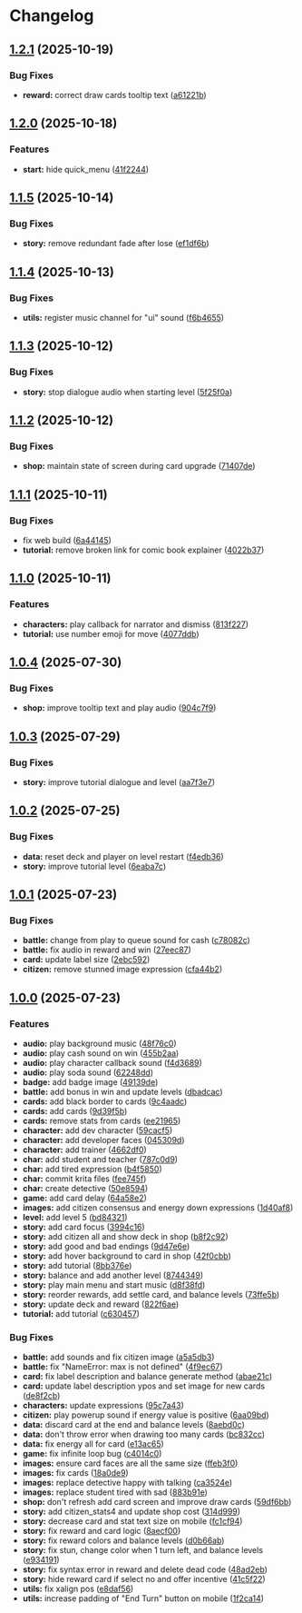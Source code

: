 # Changelog

## [1.2.1](https://github.com/remarkablegames/assembly-city/compare/v1.2.0...v1.2.1) (2025-10-19)


### Bug Fixes

* **reward:** correct draw cards tooltip text ([a61221b](https://github.com/remarkablegames/assembly-city/commit/a61221be9b23ab4bdd14bf9b8e260c67556041d8))

## [1.2.0](https://github.com/remarkablegames/assembly-city/compare/v1.1.5...v1.2.0) (2025-10-18)


### Features

* **start:** hide quick_menu ([41f2244](https://github.com/remarkablegames/assembly-city/commit/41f224458c1a8286afbe48f44db16dae3ea511ef))

## [1.1.5](https://github.com/remarkablegames/assembly-city/compare/v1.1.4...v1.1.5) (2025-10-14)


### Bug Fixes

* **story:** remove redundant fade after lose ([ef1df6b](https://github.com/remarkablegames/assembly-city/commit/ef1df6b1c68c391137968fe016e1f3c26734bb5a))

## [1.1.4](https://github.com/remarkablegames/assembly-city/compare/v1.1.3...v1.1.4) (2025-10-13)


### Bug Fixes

* **utils:** register music channel for "ui" sound ([f6b4655](https://github.com/remarkablegames/assembly-city/commit/f6b4655fca53d30c70ebdd22a4d4a3103136a635))

## [1.1.3](https://github.com/remarkablegames/assembly-city/compare/v1.1.2...v1.1.3) (2025-10-12)


### Bug Fixes

* **story:** stop dialogue audio when starting level ([5f25f0a](https://github.com/remarkablegames/assembly-city/commit/5f25f0ad64c31eecdf461e8ff398c74d915f75d6))

## [1.1.2](https://github.com/remarkablegames/assembly-city/compare/v1.1.1...v1.1.2) (2025-10-12)


### Bug Fixes

* **shop:** maintain state of screen during card upgrade ([71407de](https://github.com/remarkablegames/assembly-city/commit/71407de3f059514cfd2434ba91828874e351f75f))

## [1.1.1](https://github.com/remarkablegames/assembly-city/compare/v1.1.0...v1.1.1) (2025-10-11)


### Bug Fixes

* fix web build ([6a44145](https://github.com/remarkablegames/assembly-city/commit/6a4414521a025da47d8db3e90ba3f4d861669534))
* **tutorial:** remove broken link for comic book explainer ([4022b37](https://github.com/remarkablegames/assembly-city/commit/4022b37da52356a01c8c8cafd1073f8d74143ada))

## [1.1.0](https://github.com/remarkablegames/assembly-city/compare/v1.0.4...v1.1.0) (2025-10-11)


### Features

* **characters:** play callback for narrator and dismiss ([813f227](https://github.com/remarkablegames/assembly-city/commit/813f227f2a06f624e2bff7045f5b60c43956eeab))
* **tutorial:** use number emoji for move ([4077ddb](https://github.com/remarkablegames/assembly-city/commit/4077ddbbca23ad988f8a6ac5f4d06b797cfa5cd4))

## [1.0.4](https://github.com/remarkablegames/assembly-city/compare/v1.0.3...v1.0.4) (2025-07-30)


### Bug Fixes

* **shop:** improve tooltip text and play audio ([904c7f9](https://github.com/remarkablegames/assembly-city/commit/904c7f9125d2d438de0a91d8d7a80e34dd8f9270))

## [1.0.3](https://github.com/remarkablegames/assembly-city/compare/v1.0.2...v1.0.3) (2025-07-29)


### Bug Fixes

* **story:** improve tutorial dialogue and level ([aa7f3e7](https://github.com/remarkablegames/assembly-city/commit/aa7f3e7f912b581f5d5802e1f86a307c2d1ff368))

## [1.0.2](https://github.com/remarkablegames/assembly-city/compare/v1.0.1...v1.0.2) (2025-07-25)


### Bug Fixes

* **data:** reset deck and player on level restart ([f4edb36](https://github.com/remarkablegames/assembly-city/commit/f4edb367d83eb0c378aaf25f9a459b150f3ed73e))
* **story:** improve tutorial level ([6eaba7c](https://github.com/remarkablegames/assembly-city/commit/6eaba7c544a203bfefefe2d06d406f0e3585f18a))

## [1.0.1](https://github.com/remarkablegames/assembly-city/compare/v1.0.0...v1.0.1) (2025-07-23)


### Bug Fixes

* **battle:** change from play to queue sound for cash ([c78082c](https://github.com/remarkablegames/assembly-city/commit/c78082c713d5bb364b81fbc7c9b5164fe3760d2d))
* **battle:** fix audio in reward and win ([27eec87](https://github.com/remarkablegames/assembly-city/commit/27eec87f9c4a23e1050475c4d34407406b7d5b57))
* **card:** update label size ([2ebc592](https://github.com/remarkablegames/assembly-city/commit/2ebc59232c3e055a13804fdfbadf04db1b94cd7c))
* **citizen:** remove stunned image expression ([cfa44b2](https://github.com/remarkablegames/assembly-city/commit/cfa44b2ae7796feb68dedfc5cb62146d71c21c60))

## [1.0.0](https://github.com/remarkablegames/assembly-city/compare/v1.0.0-alpha...v1.0.0) (2025-07-23)

### Features

* **audio:** play background music ([48f76c0](https://github.com/remarkablegames/assembly-city/commit/48f76c01815eb02dbc3cdccc47e4b7c85802255d))
* **audio:** play cash sound on win ([455b2aa](https://github.com/remarkablegames/assembly-city/commit/455b2aa70ae55d5a49f84ea3c8b1bdee1d150d05))
* **audio:** play character callback sound ([f4d3689](https://github.com/remarkablegames/assembly-city/commit/f4d3689e0adcb1903a2fb852634b865d815ac625))
* **audio:** play soda sound ([62248dd](https://github.com/remarkablegames/assembly-city/commit/62248ddc56cf6c9131a1c15e595654ae42f69496))
* **badge:** add badge image ([49139de](https://github.com/remarkablegames/assembly-city/commit/49139de9102b127ae5e34f6da75a886be78bcbd6))
* **battle:** add bonus in win and update levels ([dbadcac](https://github.com/remarkablegames/assembly-city/commit/dbadcacebc2bcb95f796a16c7b81b2ad8fb6503d))
* **cards:** add black border to cards ([9c4aadc](https://github.com/remarkablegames/assembly-city/commit/9c4aadc0ca06fca14ca183bd75b21e39723e9275))
* **cards:** add cards ([9d39f5b](https://github.com/remarkablegames/assembly-city/commit/9d39f5b39a0e657e8dabc83d9444dedb343df200))
* **cards:** remove stats from cards ([ee21965](https://github.com/remarkablegames/assembly-city/commit/ee21965757bd749d21639ff4f6e9a03f9f21950d))
* **character:** add dev character ([59cacf5](https://github.com/remarkablegames/assembly-city/commit/59cacf5a4ddc6278df04bf947b0d26ccc93d6e11))
* **character:** add developer faces ([045309d](https://github.com/remarkablegames/assembly-city/commit/045309d8465188efc96fe4d0358aa23949e3d249))
* **character:** add trainer ([4662df0](https://github.com/remarkablegames/assembly-city/commit/4662df007643844c06a04266b495337b64f07832))
* **char:** add student and teacher ([787c0d9](https://github.com/remarkablegames/assembly-city/commit/787c0d901e9675e06636ad0747d9911425ed655c))
* **char:** add tired expression ([b4f5850](https://github.com/remarkablegames/assembly-city/commit/b4f58505d43e996542341c1e1741a33bf68573a9))
* **char:** commit krita files ([fee745f](https://github.com/remarkablegames/assembly-city/commit/fee745fa601398bb8a1ab8276e4614e39d34d8c9))
* **char:** create detective ([50e8594](https://github.com/remarkablegames/assembly-city/commit/50e8594da683542499dda3c39d6d1c4fc128af76))
* **game:** add card delay ([64a58e2](https://github.com/remarkablegames/assembly-city/commit/64a58e24ecdec528f13781b92478da524a383006))
* **images:** add citizen consensus and energy down expressions ([1d40af8](https://github.com/remarkablegames/assembly-city/commit/1d40af895163ccf448496f739f296710702e019e))
* **level:** add level 5 ([bd84321](https://github.com/remarkablegames/assembly-city/commit/bd84321bc63091595d42340d4d6aad11395fde9b))
* **story:** add card focus ([3994c16](https://github.com/remarkablegames/assembly-city/commit/3994c16b55cf1e2ed92dad3322b601c77081a0df))
* **story:** add citizen all and show deck in shop ([b8f2c92](https://github.com/remarkablegames/assembly-city/commit/b8f2c9234bf14ba3eaa365558a3d6e226ae3a9b3))
* **story:** add good and bad endings ([9d47e6e](https://github.com/remarkablegames/assembly-city/commit/9d47e6ec3b93f57e85ba323a47b929a6818ae357))
* **story:** add hover background to card in shop ([42f0cbb](https://github.com/remarkablegames/assembly-city/commit/42f0cbb803cbcef0dc704f6d1324825bbb422049))
* **story:** add tutorial ([8bb376e](https://github.com/remarkablegames/assembly-city/commit/8bb376e62532c1e37235f9fa1b00e77bc29a6e78))
* **story:** balance and add another level ([8744349](https://github.com/remarkablegames/assembly-city/commit/8744349fbb6da6dcf2c9f3414fc5996634d3370f))
* **story:** play main menu and start music ([d8f38fd](https://github.com/remarkablegames/assembly-city/commit/d8f38fdf583d7e7c63b32d3e11ddb40b2fdfd1d8))
* **story:** reorder rewards, add settle card, and balance levels ([73ffe5b](https://github.com/remarkablegames/assembly-city/commit/73ffe5b8d4fc2ce8d71c7e92a556966f06066943))
* **story:** update deck and reward ([822f6ae](https://github.com/remarkablegames/assembly-city/commit/822f6ae286cb1a7ecfc9018cedfe25782718c4c7))
* **tutorial:** add tutorial ([c630457](https://github.com/remarkablegames/assembly-city/commit/c63045721ce1dabacee8c38b863acf95a60fc0c4))

### Bug Fixes

* **battle:** add sounds and fix citizen image ([a5a5db3](https://github.com/remarkablegames/assembly-city/commit/a5a5db3e833c6deca756e642ea81a9717e783c34))
* **battle:** fix "NameError: max is not defined" ([4f9ec67](https://github.com/remarkablegames/assembly-city/commit/4f9ec6725333ad56deb46ff447bb6af929adec13))
* **card:** fix label description and balance generate method ([abae21c](https://github.com/remarkablegames/assembly-city/commit/abae21c428ab48626bf79cb516ac15453de660c8))
* **card:** update label description ypos and set image for new cards ([de8f2cb](https://github.com/remarkablegames/assembly-city/commit/de8f2cbde839ee94fc61bb15891413c3a5b8a8e0))
* **characters:** update expressions ([95c7a43](https://github.com/remarkablegames/assembly-city/commit/95c7a43a21bfa8567f23cf0a353b500e66742720))
* **citizen:** play powerup sound if energy value is positive ([6aa09bd](https://github.com/remarkablegames/assembly-city/commit/6aa09bd42e3b05c2a10aebf08ecb720970b1ccee))
* **data:** discard card at the end and balance levels ([8aebd0c](https://github.com/remarkablegames/assembly-city/commit/8aebd0cb1e4ea5fd1571d0e164d10fba8a42a2fa))
* **data:** don't throw error when drawing too many cards ([bc832cc](https://github.com/remarkablegames/assembly-city/commit/bc832cc0ff9996cb50777d0f1324c9a8c272644c))
* **data:** fix energy all for card ([e13ac65](https://github.com/remarkablegames/assembly-city/commit/e13ac654b5dfa50dc8217d0628995319085cc1e7))
* **game:** fix infinite loop bug ([c4014c0](https://github.com/remarkablegames/assembly-city/commit/c4014c0aac1f2f61c6281e4e5fb135e43bcee4d2))
* **images:** ensure card faces are all the same size ([ffeb3f0](https://github.com/remarkablegames/assembly-city/commit/ffeb3f048d85cd745cd199be3c9f71936f4a84be))
* **images:** fix cards ([18a0de9](https://github.com/remarkablegames/assembly-city/commit/18a0de9328e4a1917feaa9a8a77c9c73a7faa75b))
* **images:** replace detective happy with talking ([ca3524e](https://github.com/remarkablegames/assembly-city/commit/ca3524e8b680bd5743cb5be6e4d1408a20c71d57))
* **images:** replace student tired with sad ([883b91e](https://github.com/remarkablegames/assembly-city/commit/883b91eb127e78b1848c8039e8d887b2933b8ab4))
* **shop:** don't refresh add card screen and improve draw cards ([59df6bb](https://github.com/remarkablegames/assembly-city/commit/59df6bbaf3e734e495fc42e8263778f83e9727cd))
* **story:** add citizen_stats4 and update shop cost ([314d999](https://github.com/remarkablegames/assembly-city/commit/314d9997bdc563a46a6d5c1c8abedb65b7356a5e))
* **story:** decrease card and stat text size on mobile ([fc1cf94](https://github.com/remarkablegames/assembly-city/commit/fc1cf94ec3b105e77a10b8ec712c4674440d5534))
* **story:** fix reward and card logic ([8aecf00](https://github.com/remarkablegames/assembly-city/commit/8aecf001a7dcdc0c58b405788effdd199eeececc))
* **story:** fix reward colors and balance levels ([d0b66ab](https://github.com/remarkablegames/assembly-city/commit/d0b66ab8ae20b7972d6fd7599c70acb32e518945))
* **story:** fix stun, change color when 1 turn left, and balance levels ([e934191](https://github.com/remarkablegames/assembly-city/commit/e934191fee7c8b76e3c05a36fa90b06939cb5dcb))
* **story:** fix syntax error in reward and delete dead code ([48ad2eb](https://github.com/remarkablegames/assembly-city/commit/48ad2ebe795051fb9aea6ce97ff511208ac2b623))
* **story:** hide reward card if select no and offer incentive ([41c5f22](https://github.com/remarkablegames/assembly-city/commit/41c5f224603df6cced61297ede349bb366d5b835))
* **utils:** fix xalign pos ([e8daf56](https://github.com/remarkablegames/assembly-city/commit/e8daf56cac63e93d04bc7ad82b24da2c4c55ca3b))
* **utils:** increase padding of "End Turn" button on mobile ([1f2ca14](https://github.com/remarkablegames/assembly-city/commit/1f2ca14d748b6a3d24d101bfb41dd2785e04b4a6))
